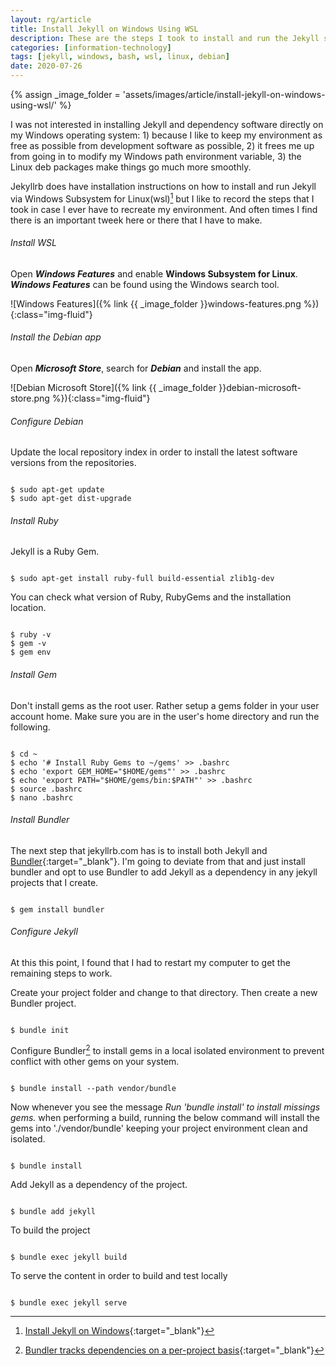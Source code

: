 ```yaml
---
layout: rg/article
title: Install Jekyll on Windows Using WSL
description: These are the steps I took to install and run the Jekyll static site generator on my Windows 10 operating system.
categories: [information-technology]
tags: [jekyll, windows, bash, wsl, linux, debian]
date: 2020-07-26
---
```


{% assign _image_folder = 'assets/images/article/install-jekyll-on-windows-using-wsl/' %}

I was not interested in installing Jekyll and dependency software directly on my Windows operating system: 1) because I like to keep my environment as free as possible from development software as possible, 2) it frees me up from going in to modify my Windows path environment variable, 3) the Linux deb packages make things go much more smoothly.

Jekyllrb does have installation instructions on how to install and run Jekyll via Windows Subsystem for Linux(wsl)[^Jekyllrb-install-instructions] but I like to record the steps that I took in case I ever have to recreate my environment.  And often times I find there is an important tweek here or there that I have to make.

[^Jekyllrb-install-instructions]: [Install Jekyll on Windows](https://jekyllrb.com/docs/installation/windows){:target="_blank"}

###### Install WSL

Open ***Windows Features*** and enable **Windows Subsystem for Linux**.  ***Windows Features*** can be found using the Windows search tool.  

![Windows Features]({% link {{ _image_folder }}windows-features.png %}){:class="img-fluid"}

###### Install the Debian app

Open ***Microsoft Store***, search for ***Debian*** and install the app.

![Debian Microsoft Store]({% link {{ _image_folder }}debian-microsoft-store.png %}){:class="img-fluid"}

###### Configure Debian

Update the local repository index in order to install the latest software versions from the repositories.

<pre><code>
$ sudo apt-get update
$ sudo apt-get dist-upgrade
</code></pre>

###### Install Ruby

Jekyll is a Ruby Gem.

<pre><code>
$ sudo apt-get install ruby-full build-essential zlib1g-dev
</code></pre>

You can check what version of Ruby, RubyGems and the installation location.

<pre><code>
$ ruby -v
$ gem -v
$ gem env
</code></pre>

###### Install Gem

Don't install gems as the root user.  Rather setup a gems folder in your user account home.  Make sure you are in the user's home directory and run the following.

<pre><code>
$ cd ~
$ echo '# Install Ruby Gems to ~/gems' >> .bashrc
$ echo 'export GEM_HOME="$HOME/gems"' >> .bashrc
$ echo 'export PATH="$HOME/gems/bin:$PATH"' >> .bashrc
$ source .bashrc
$ nano .bashrc
</code></pre>

###### Install Bundler

The next step that jekyllrb.com has is to install both Jekyll and [Bundler](https://bundler.io){:target="_blank"}.  I'm going to deviate from that and just install bundler and opt to use Bundler to add Jekyll as a dependency in any jekyll projects that I create.

<pre><code>
$ gem install bundler
</code></pre>

###### Configure Jekyll

At this this point, I found that I had to restart my computer to get the remaining steps to work.

Create your project folder and change to that directory.  Then create a new Bundler project.

<pre><code>
$ bundle init
</code></pre>

Configure Bundler[^configure-bundler] to install gems in a local isolated environment to prevent conflict with other gems on your system. 

[^configure-bundler]: [Bundler tracks dependencies on a per-project basis](https://jekyllrb.com/tutorials/using-jekyll-with-bundler/#configure-bundler){:target="_blank"}

<pre><code>
$ bundle install --path vendor/bundle
</code></pre>

Now whenever you see the message *Run 'bundle install' to install missings gems.* when performing a build, running the below command will install the gems into './vendor/bundle' keeping your project environment clean and isolated.

<pre><code>
$ bundle install
</code></pre>

Add Jekyll as a dependency of the project.

<pre><code>
$ bundle add jekyll
</code></pre>

To build the project

<pre><code>
$ bundle exec jekyll build
</code></pre>

To serve the content in order to build and test locally

<pre><code>
$ bundle exec jekyll serve
</code></pre>

